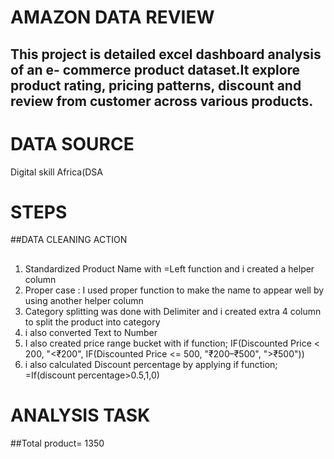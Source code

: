 # AMAZON DATA REVIEW
## This project is detailed excel dashboard analysis of an e- commerce product dataset.It explore product rating, pricing patterns, discount and review from customer across various products.
# DATA SOURCE
Digital skill Africa(DSA
# STEPS
##DATA CLEANING ACTION
##
1. Standardized Product Name with =Left function and i created a helper column
2. Proper case : I used proper function to make the name to appear well by using another helper column
3. Category splitting was done with Delimiter and i created extra 4 column to split the product into category
4. i also converted Text to Number
5. I also created price range bucket
with if function; IF(Discounted Price < 200, "<₹200",
   IF(Discounted Price <= 500, "₹200–₹500", ">₹500"))
6. i also calculated Discount percentage by applying if function; =If(discount percentage>0.5,1,0)
# ANALYSIS TASK
##Total product= 1350

